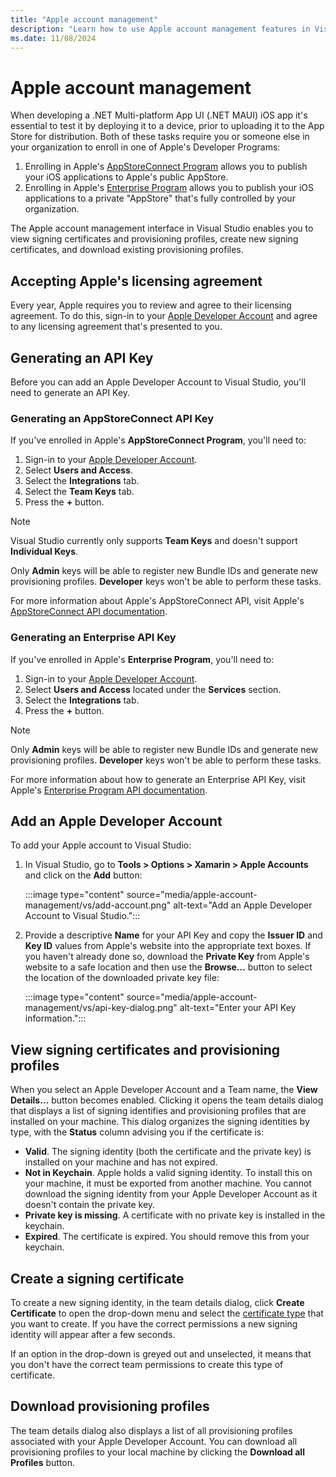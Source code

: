 ```yaml
---
title: "Apple account management"
description: "Learn how to use Apple account management features in Visual Studio."
ms.date: 11/08/2024
---
```


# Apple account management

When developing a .NET Multi-platform App UI (.NET MAUI) iOS app it's essential to test it by deploying it to a device, prior to uploading it to the App Store for distribution. Both of these tasks require you or someone else in your organization to enroll in one of Apple's Developer Programs:

1. Enrolling in Apple's [AppStoreConnect Program](https://developer.apple.com/programs/enroll) allows you to publish your iOS applications to Apple's public AppStore.
2. Enrolling in Apple's [Enterprise Program](https://developer.apple.com/programs/enterprise/) allows you to publish your iOS applications to a private "AppStore" that's fully controlled by your organization.

The Apple account management interface in Visual Studio enables you to view signing certificates and provisioning profiles, create new signing certificates, and download existing provisioning profiles.

## Accepting Apple's licensing agreement

Every year, Apple requires you to review and agree to their licensing agreement. To do this, sign-in to your [Apple Developer Account](https://developer.apple.com/account/) and agree to any licensing agreement that's presented to you.

## Generating an API Key

Before you can add an Apple Developer Account to Visual Studio, you'll need to generate an API Key.

### Generating an AppStoreConnect API Key

If you've enrolled in Apple's **AppStoreConnect Program**, you'll need to:

1. Sign-in to your [Apple Developer Account](https://appstoreconnect.apple.com).
2. Select **Users and Access**.
3. Select the **Integrations** tab.
4. Select the **Team Keys** tab.
5. Press the **+** button.

> [!NOTE]
> Visual Studio currently only supports **Team Keys** and doesn't support **Individual Keys**.
>
> Only **Admin** keys will be able to register new Bundle IDs and generate new provisioning profiles. **Developer** keys won't be able to perform these tasks.
>
> For more information about Apple's AppStoreConnect API, visit Apple's [AppStoreConnect API documentation](https://developer.apple.com/documentation/appstoreconnectapi).

### Generating an Enterprise API Key

If you've enrolled in Apple's **Enterprise Program**, you'll need to:

1. Sign-in to your [Apple Developer Account](https://developer.apple.com/account).
2. Select **Users and Access** located under the **Services** section.
3. Select the **Integrations** tab.
4. Press the **+** button.

> [!NOTE]
> Only **Admin** keys will be able to register new Bundle IDs and generate new provisioning profiles. **Developer** keys won't be able to perform these tasks.
>
> For more information about how to generate an Enterprise API Key, visit Apple's [Enterprise Program API documentation](https://developer.apple.com/documentation/enterpriseprogramapi).

## Add an Apple Developer Account

To add your Apple account to Visual Studio:

1. In Visual Studio, go to **Tools > Options > Xamarin > Apple Accounts** and click on the **Add** button:

    :::image type="content" source="media/apple-account-management/vs/add-account.png" alt-text="Add an Apple Developer Account to Visual Studio.":::

1. Provide a descriptive **Name** for your API Key and copy the **Issuer ID** and **Key ID** values from Apple's website into the appropriate text boxes. If you haven't already done so, download the **Private Key** from Apple's website to a safe location and then use the **Browse...** button to select the location of the downloaded private key file:

    :::image type="content" source="media/apple-account-management/vs/api-key-dialog.png" alt-text="Enter your API Key information.":::

## View signing certificates and provisioning profiles

When you select an Apple Developer Account and a Team name, the **View Details...** button becomes enabled. Clicking it opens the team details dialog that displays a list of signing identifies and provisioning profiles that are installed on your machine. This dialog organizes the signing identities by type, with the **Status** column advising you if the certificate is:

- **Valid**. The signing identity (both the certificate and the private key) is installed on your machine and has not expired.
- **Not in Keychain**. Apple holds a valid signing identity. To install this on your machine, it must be exported from another machine. You cannot download the signing identity from your Apple Developer Account as it doesn't contain the private key.
- **Private key is missing**. A certificate with no private key is installed in the keychain.
- **Expired**. The certificate is expired. You should remove this from your keychain.

## Create a signing certificate

To create a new signing identity, in the team details dialog, click **Create Certificate** to open the drop-down menu and select the [certificate type](https://help.apple.com/xcode/mac/current/#/dev80c6204ec) that you want to create. If you have the correct permissions a new signing identity will appear after a few seconds.

If an option in the drop-down is greyed out and unselected, it means that you don't have the correct team permissions to create this type of certificate.

## Download provisioning profiles

The team details dialog also displays a list of all provisioning profiles associated with your Apple Developer Account. You can download all provisioning profiles to your local machine by clicking the **Download all Profiles** button.
